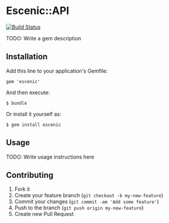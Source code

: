 # Escenic::API
[![Build Status](https://travis-ci.org/toddedw/ruby-escenic-api.png)](https://travis-ci.org/toddedw/ruby-escenic-api)

TODO: Write a gem description

## Installation

Add this line to your application's Gemfile:

    gem 'escenic'

And then execute:

    $ bundle

Or install it yourself as:

    $ gem install escenic

## Usage

TODO: Write usage instructions here

## Contributing

1. Fork it
2. Create your feature branch (`git checkout -b my-new-feature`)
3. Commit your changes (`git commit -am 'Add some feature'`)
4. Push to the branch (`git push origin my-new-feature`)
5. Create new Pull Request
